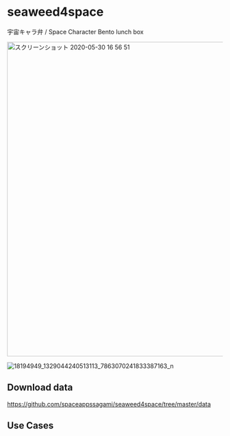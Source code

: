# seaweed4space
宇宙キャラ弁 / Space Character Bento lunch box

<img width="734" alt="スクリーンショット 2020-05-30 16 56 51" src="https://user-images.githubusercontent.com/416977/83322999-b002f780-a296-11ea-9956-782281abedab.png">


![18194949_1329044240513113_7863070241833387163_n](https://user-images.githubusercontent.com/416977/31976934-65833042-b975-11e7-9fe2-bc5032bfc2ae.jpg)


## Download data
https://github.com/spaceappssagami/seaweed4space/tree/master/data

## Use Cases
